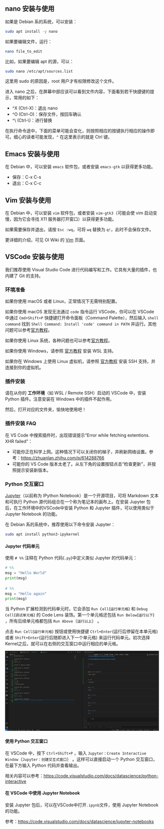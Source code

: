## nano 安装与使用

如果是 Debian 系的系统，可以安装：

```bash
sudo apt install -y nano
```

如果要编辑文件，运行：

```bash
nano file_to_edit
```

比如，如果要编辑 apt 的源，可以：

```bash
sudo nano /etc/apt/sources.list
```

这里用 sudo 的原因是，root 用户才有权限修改这个文件。

进入 nano 之后，在屏幕中部应该可以看到文件内容，下面看到若干快捷键的提示，常用的如下：

- ^X (Ctrl-X)：退出 nano
- ^O (Ctrl-O)：保存文件，按回车确认
- ^\\ (Ctrl-\\)：进行替换

在执行命令途中，下面的菜单可能会变化，则按照相应的按键执行相应的操作即可。细心的读者可能发现，`^` 在这里表示的就是 Ctrl 键。

## Emacs 安装与使用

在 Debian 中，可以安装 `emacs` 软件包，或者安装 `emacs-gtk` 以获得更多功能。

- 保存：C-x C-s
- 退出：C-x C-c

## Vim 安装与使用

在 Debian 中，可以安装 `vim` 软件包，或者安装 `vim-gtk3`（可能会使 vim 启动变慢，因为它会寻找 X11 服务器打开窗口）以获得更多功能。

如果需要保存并退出，请按 `Esc :wq`，可将 `wq` 替换为 `q!`，此时不会保存文件。

更详细的介绍，可见 OI Wiki 的 [Vim](https://oi-wiki.org/tools/editor/vim/) 页面。

## VSCode 安装与使用

我们推荐使用 Visual Studio Code 进行代码编写和工作。它具有大量的插件，也内建了 Git 的支持。

### 环境准备

如果你使用 macOS 或者 Linux，正常情况下无需特别配置。

如果你使用 macOS 发现无法通过 `code` 指令运行 VSCode，你可以在 VSCode 中通过 `Cmd+Shift+P` 快捷键打开命令面板（Command Palette），然后输入 `shell command` 找到 `Shell Command: Install 'code' command in PATH` 并运行。其他问题可以参考[官方教程](https://code.visualstudio.com/docs/setup/mac)。

如果你使用 Linux 系统，各种问题也可以参考[官方教程](https://code.visualstudio.com/docs/setup/linux)。

如果你使用 Windows，请参照 [官方教程](https://code.visualstudio.com/docs/remote/wsl-tutorial) 安装 WSL 支持。

如果你在 Windows 上使用 Linux 虚拟机，请参照 [官方教程](https://code.visualstudio.com/docs/remote/ssh-tutorial) 安装 SSH 支持，并连接到你的虚拟机。

### 插件安装

请在从你的 **工作环境**（如 WSL / Remote SSH）启动的 VSCode 中，安装 Python 插件。注意安装在 Windows 中的插件不起作用。

然后，打开对应的文件夹，愉快地使用吧！

### 插件安装 FAQ
在 VS Code 中搜索插件时，出现错误提示“Error while fetching extentions. XHR failed”：

* 可能你正在科学上网。这种情况下可以关闭你的梯子，并刷新网络设置。参考：https://zhuanlan.zhihu.com/p/614288766
* 可能你的 VS Code 版本太老了。从左下角的设置按钮点击“检查更新”，并按照提示安装新版本。

### Python 交互窗口

[Jupyter](https://jupyter-notebook.readthedocs.io/en/latest/)（以前称为 IPython Notebook）是一个开源项目，可将 Markdown 文本和可执行 Python 源代码组合在一个称为笔记本的画布上。在安装 Jupyter 包后，在工作环境中的VSCode中安装 Python 和 Jupyter 插件，可以使用类似于 Jupyter Notebook 的功能。 

在 Debian 系的系统中，推荐使用以下命令安装 Jupyter：
```bash
sudo apt install python3-ipykernel
```

#### Jupyter 代码单元

使用 `# %%` 注释在 Python 代码(`.py`)中定义类似 Jupyter 的代码单元：
```python
# %%
msg = "Hello World"
print(msg)

# %%
msg = "Hello again"
print(msg)
```
当 Python 扩展检测到代码单元时，它会添加 `Run Cell`(`运行单元格`) 和 `Debug Cell`(`调试单元格`) 的 Code Lens 装饰。第一个单元格还包括 `Run Below`(`运行以下`) ，所有后续单元格都包括 `Run Above`（`运行以上`） 。

点击 `Run Cell`(`运行单元格`) 按钮或使用快捷键 `Ctrl+Enter`(运行后停留在本单元格) 或者 `Shift+Enter`(运行后随即进入下一个单元格) 来运行代码单元。初次选择Kernel之后，就可以在右侧的交互窗口中运行相应的单元格。

![Python 交互窗口](./python_interactive.png)

#### 使用 Python 交互窗口

在 VSCode 中，按下 `Ctrl+Shift+P` ，输入 `Jupyter：Create Interactive Window`（`Jupyter：创建交互式窗口`） 。这样可以直接启动一个 Python 交互窗口，在最下方输入 Python 代码并查看输出。

相关内容可以参考：https://code.visualstudio.com/docs/datascience/python-interactive

#### 在 VSCode 中使用 Jupyter Notebook

安装 Jupyter 包后，可以在VSCode中打开`.ipynb`文件，使用 Jupyter Notebook 的功能。

参考：https://code.visualstudio.com/docs/datascience/jupyter-notebooks
